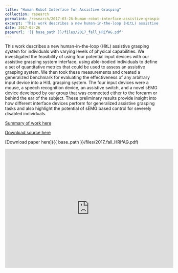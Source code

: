 ```yaml
---
title: "Human Robot Interface for Assistive Grasping"
collection: research
permalink: /research/2017-03-26-human-robot-interface-assistive-grasping
excerpt: 'This work describes a new human-in-the-loop (HitL) assistive grasping system for individuals with varying levels of physical capabilities. We investigated the feasibility of using four potential input devices with our assistive grasping system interface, using able-bodied individuals to define a set of quantitative metrics that could be used to assess an assistive grasping system. We then took these measurements and created a generalized benchmark for evaluating the effectiveness of any arbitrary input device into a HitL grasping system. The four input devices were a mouse, a speech recognition device, an assistive switch, and a novel sEMG device developed by our group that was connected either to the forearm or behind the ear of the subject. These preliminary results provide insight into how different interface devices perform for generalized assistive grasping tasks and also highlight the potential of sEMG based control for severely disabled individuals.'
date: 2017-03-26
paperurl: '{{ base_path }}/files/2017_fall_HRIfAG.pdf'
---
```

This work describes a new human-in-the-loop (HitL) assistive grasping system for individuals with varying levels of physical capabilities. We investigated the feasibility of using four potential input devices with our assistive grasping system interface, using able-bodied individuals to define a set of quantitative metrics that could be used to assess an assistive grasping system. We then took these measurements and created a generalized benchmark for evaluating the effectiveness of any arbitrary input device into a HitL grasping system. The four input devices were a mouse, a speech recognition device, an assistive switch, and a novel sEMG device developed by our group that was connected either to the forearm or behind the ear of the subject. These preliminary results provide insight into how different interface devices perform for generalized assistive grasping tasks and also highlight the potential of sEMG based control for severely disabled individuals.

[Summary of work here](https://curg-bci.github.io/HumanRobotInterfaceforAssistiveGrasping/project.html)

[Download source here](https://github.com/CURG-BCI/bci_project)

[Download paper here]({{ base_path }}/files/2017_fall_HRIfAG.pdf)

<iframe width="550" height="390" src="https://www.youtube.com/embed/vsJwSkVBtkY" frameborder="0" allowfullscreen></iframe>
